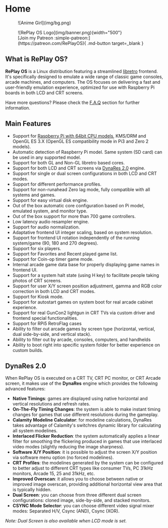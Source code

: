 # Home

<figure markdown>
  ![Anime Girl](img/bg.png)
</figure>

<figure markdown>
  ![RePlay OS Logo](img/banner.png){width="500"}
  <br>
  [Join my Patreon :simple-patreon:](https://patreon.com/RePlayOS){ .md-button target=_blank }
</figure>

## What is RePlay OS?

**RePlay OS** is a Linux distribution featuring a streamlined [libretro](./faq.md/#what-is-libretro) frontend. It's specifically designed to emulate a wide range of classic game consoles, arcade machines, and computers. The OS focuses on delivering a fast and user-friendly emulation experience, optimized for use with Raspberry Pi boards in both LCD and CRT screens.

Have more questions? Please check the [F.A.Q](./faq.md) section for further information.

## Main Features

- Support for [Raspberry Pi with 64bit CPU models](./sysreq.md), KMS/DRM and OpenGL ES 3.X (OpenGL ES compatibility mode in Pi3 and Zero 2 models).
- Automatic detection of Raspberry Pi model. Same system (SD card) can be used in any supported model.
- Support for both GL and Non-GL libretro based cores.
- Support for both LCD and CRT screens via [DynaRes 2.0](index.md#dynares-20) engine.
- Support for single or dual screen configurations in both LCD and CRT modes.
- Support for different performance profiles.
- Support for non-runahead Zero lag mode, fully compatible with all systems and games.
- Support for easy virtual disk engine.
- Out of the box automatic core configuration based on Pi model, emulated system, and monitor type.
- Out of the box support for more than 700 game controllers.
- Low latency audio resampler engine.
- Support for audio normalization.
- Adaptative frontend UI integer scaling, based on system resolution.
- Support for frontend UI rotation independently of the running system/game (90, 180 and 270 degrees).
- Support for six players.
- Support for Favorites and Recent played game list.
- Support for Coin-op timer game mode.
- Internal arcade game data base for properly displaying game names in frontend UI.
- Support for a system halt state (using H key) to facilitate people taking photos of CRT screens.
- Support for user X/Y screen position adjustment, gamma and RGB color correction in both LCD and CRT modes.
- Support for Kiosk mode.
- Support for autostart games on system boot for real arcade cabinet experience.
- Support for real GunCon2 lightgun in CRT TVs via custom driver and frontend special functionalities.
- Support for RPi5 RetroFlag cases
- Ability to filter out arcade games by screen type (horizontal, vertical, dual side-by-side, and vertical stack).
- Ability to filter out by arcade, consoles, computers, and handhelds
- Ability to boot right into specific system folder for better experience on custom builds.

## DynaRes 2.0

When RePlay OS is executed on a CRT TV, CRT PC monitor, or CRT Arcade screen, it makes use of the **DynaRes** engine which provides the following advanced features:

- **Native Timings**: games are displayed using native horizontal and vertical resolutions and refresh rates.
- **On-The-Fly Timing Changes**: the system is able to make instant timing changes for games that use different resolutions during the gameplay.
- **Calamity Modeline Calculator**: for modeline calculations, DynaRes takes advantage of Calamity's switchres dynamic library for calculating all system modelines.
- **Interlaced Flicker Reduction**ː the system automatically applies a linear filter for smoothing the flickering produced in games that use interlaced video modes (slightly reducing the image sharpness).
- **Software X/Y Position**: it is possible to adjust the screen X/Y position via software menu option (no forced modelines).
- **CRT Profiles**: the modelines generated by the system can be configured to better adjust to different CRT types like consumer TVs, PC 31kHz monitors, Arcade 15, 25 and 31kHz, etc.
- **Improved Overscan**: it allows you to choose between native or improved image overscan, providing additional horizontal view area that is typically hidden.
- **Dual Screen**: you can choose from three different dual screen configurations: cloned image, side-by-side, and stacked monitors.
- **CSYNC Mode Selector**: you can choose different video signal mixer modes: Separated H/V, Csync (AND), Csync (XOR).

*Note: Dual Screen is also available when LCD mode is set.*
